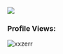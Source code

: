 <a href = "https://github.com/xxzerr"><img src = "https://cardivo.vercel.app/api?name=[Reyhan Daffa]&description=[Welcome To My GitHub 😁]&image=[https://avatars.githubusercontent.com/u/106092370]&backgroundColor=%23222C35&instagram=xx.zerrr&github=xxzerr&pattern=topography&colorPattern=%2347597E&fontColor=%23ddd&iconColor=%23fff&opacity=0.3"/><a>
<p align="right"> <h3>Profile Views:</h3> <img src="(https://komarev.com/ghpvc/?username=xxzerr&style=flat)"
    alt="xxzerr" /> 
  </p>
